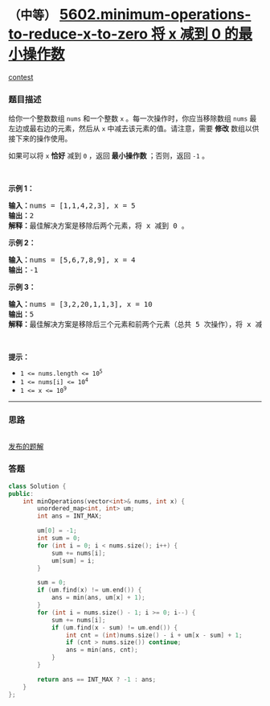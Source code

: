 # `（中等）` [5602.minimum-operations-to-reduce-x-to-zero 将 x 减到 0 的最小操作数](https://leetcode-cn.com/problems/minimum-operations-to-reduce-x-to-zero/)

[contest](https://leetcode-cn.com/contest/weekly-contest-215/problems/minimum-operations-to-reduce-x-to-zero/)

### 题目描述
<div class="notranslate"><p>给你一个整数数组 <code>nums</code> 和一个整数 <code>x</code> 。每一次操作时，你应当移除数组 <code>nums</code> 最左边或最右边的元素，然后从 <code>x</code> 中减去该元素的值。请注意，需要 <strong>修改</strong> 数组以供接下来的操作使用。</p>

<p>如果可以将 <code>x</code>&nbsp;<strong>恰好</strong> 减到&nbsp;<code>0</code> ，返回<strong> 最小操作数 </strong>；否则，返回 <code>-1</code> 。</p>

<p>&nbsp;</p>

<p><strong>示例 1：</strong></p>

<pre><strong>输入：</strong>nums = [1,1,4,2,3], x = 5
<strong>输出：</strong>2
<strong>解释：</strong>最佳解决方案是移除后两个元素，将 x 减到 0 。
</pre>

<p><strong>示例 2：</strong></p>

<pre><strong>输入：</strong>nums = [5,6,7,8,9], x = 4
<strong>输出：</strong>-1
</pre>

<p><strong>示例 3：</strong></p>

<pre><strong>输入：</strong>nums = [3,2,20,1,1,3], x = 10
<strong>输出：</strong>5
<strong>解释：</strong>最佳解决方案是移除后三个元素和前两个元素（总共 5 次操作），将 x 减到 0 。
</pre>

<p>&nbsp;</p>

<p><strong>提示：</strong></p>

<ul>
	<li><code>1 &lt;= nums.length &lt;= 10<sup>5</sup></code></li>
	<li><code>1 &lt;= nums[i] &lt;= 10<sup>4</sup></code></li>
	<li><code>1 &lt;= x &lt;= 10<sup>9</sup></code></li>
</ul>
</div>

---
### 思路
```
```

[发布的题解](https://leetcode-cn.com/problems/minimum-operations-to-reduce-x-to-zero/solution/minimum-operations-by-ikaruga/)

### 答题
``` C++
class Solution {
public:
    int minOperations(vector<int>& nums, int x) {
        unordered_map<int, int> um;
        int ans = INT_MAX;

        um[0] = -1;
        int sum = 0;
        for (int i = 0; i < nums.size(); i++) {
            sum += nums[i];
            um[sum] = i;
        }

        sum = 0;
        if (um.find(x) != um.end()) {
            ans = min(ans, um[x] + 1);
        }
        for (int i = nums.size() - 1; i >= 0; i--) {
            sum += nums[i];
            if (um.find(x - sum) != um.end()) {
                int cnt = (int)nums.size() - i + um[x - sum] + 1;
                if (cnt > nums.size()) continue;
                ans = min(ans, cnt);
            }
        }

        return ans == INT_MAX ? -1 : ans;
    }
};
```




